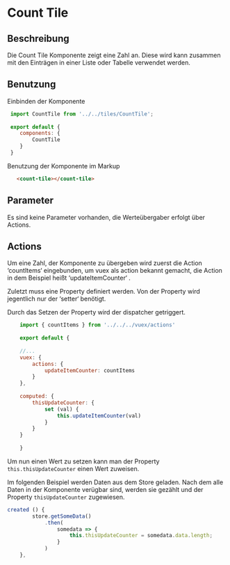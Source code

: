 # Count Tile

## Beschreibung

Die Count Tile Komponente zeigt eine Zahl an. Diese wird kann zusammen mit den Einträgen in einer 
Liste oder Tabelle verwendet werden. 

## Benutzung

Einbinden der Komponente
``` js
 import CountTile from '../../tiles/CountTile';
 
 export default {
    components: {
        CountTile
    }
 }
```

Benutzung der Komponente im Markup
``` html
   <count-tile></count-tile>
```

## Parameter

Es sind keine Parameter vorhanden, die Werteübergaber erfolgt über Actions.

## Actions

Um eine Zahl, der Komponente zu übergeben wird zuerst die Action
‘countItems‘ eingebunden, um vuex als action bekannt gemacht, 
die Action in dem Beispiel heißt ‘updateItemCounter‘ .
 
Zuletzt muss eine Property definiert werden. Von der Property wird 
jegentlich nur der ‘setter‘ benötigt. 

Durch das Setzen der Property wird der dispatcher getriggert.
  
``` js
    import { countItems } from '../../../vuex/actions'
    
    export default {
    
    //...
    vuex: {
        actions: {
            updateItemCounter: countItems
        }
    },
    
    computed: {
        thisUpdateCounter: {
            set (val) {
                this.updateItemCounter(val)
            }
        }
    }
    
    }
```

Um nun einen Wert zu setzen kann man der Property `this.thisUpdateCounter` einen Wert zuweisen.

Im folgenden Beispiel werden Daten aus dem Store geladen. Nach dem alle Daten in der Komponente
 verügbar sind, werden sie gezählt und der Property `thisUpdateCounter` zugewiesen.
 

``` js
created () {
        store.getSomeData()
            .then(
                somedata => {
                    this.thisUpdateCounter = somedata.data.length;
                }
            )
    },

```

